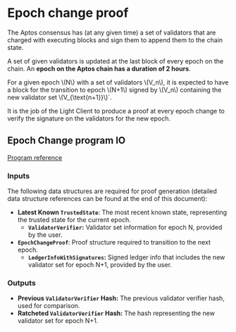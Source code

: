 # Epoch change proof

The Aptos consensus has (at any given time) a set of validators that are charged with executing blocks and sign them to
append them to the chain state.

A set of given validators is updated at the last block of every epoch on the chain. An **epoch on the Aptos chain has a
duration of 2 hours**.

For a given epoch \\(N\\) with a set of validators \\(V_n\\), it is expected to have a block for the transition to
epoch \\(N+1\\) signed by \\(V_n\\) containing the new validator set \\(V_{\text{n+1}}\\)`.

It is the job of the Light Client to produce a proof at every epoch change to verify the signature on the validators for
the new epoch.

## Epoch Change program IO

[Program reference](https://github.com/lurk-lab/zk-light-clients/blob/dev/aptos/programs/epoch-change/src/main.rs)

### Inputs

The following data structures are required for proof generation (detailed data structure references can be found at the
end of this document):

- **Latest Known `TrustedState`**: The most recent known state, representing the trusted state for the current epoch.
    - **`ValidatorVerifier`:** Validator set information for epoch N, provided by the user.
- **`EpochChangeProof`**: Proof structure required to transition to the next epoch.
    - **`LedgerInfoWithSignatures`:** Signed ledger info that includes the new validator set for epoch N+1, provided by
      the user.

### Outputs

- **Previous `ValidatorVerifier` Hash:** The previous validator verifier hash, used for comparison.
- **Ratcheted `ValidatorVerifier` Hash:** The hash representing the new validator set for epoch N+1.